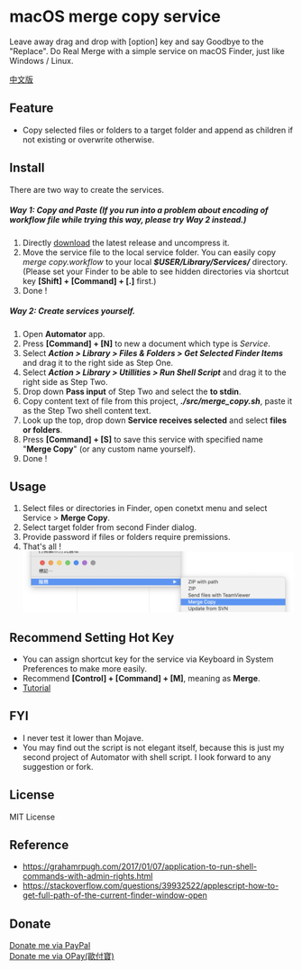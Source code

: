 # macOS merge copy service

Leave away drag and drop with [option] key and say Goodbye to the "Replace".
Do Real Merge with a simple service on macOS Finder, just like Windows / Linux.

[中文版](https://github.com/pilisir/macOS_merge_copy/wiki/%E4%B8%AD%E6%96%87%E7%89%88-README)

## Feature
* Copy selected files or folders to a target folder and append as children if not existing or overwrite otherwise. 
## Install
There are two way to create the services.
##### Way 1: Copy and Paste (If you run into a problem about encoding of workflow file while trying this way, please try Way 2 instead.)
1. Directly [download](https://github.com/pilisir/macOS_merge_copy/releases/latest/download/macOS_merge_copy.zip) the latest release and uncompress it.
2. Move the service file to the local service folder. You can easily copy *merge copy.workflow* to your local __*$USER/Library/Services/*__ directory. (Please set your Finder to be able to see hidden directories via shortcut key **[Shift] + [Command] + [.]**  first.)
3. Done !
##### Way 2: Create services yourself.
1. Open **Automator** app.
2. Press **[Command] + [N]** to new a document which type is *Service*.
3. Select __*Action > Library > Files & Folders > Get Selected Finder Items*__ and drag it to the right side as Step One.
4. Select __*Action > Library > Utillities > Run Shell Script*__ and drag it to the right side as Step Two.
5. Drop down **Pass input** of Step Two and select the **to stdin**.
6. Copy content text of file from this project, __*./src/merge_copy.sh*__, paste it as the Step Two shell content text.
7. Look up the top, drop down **Service receives selected** and select **files or folders**.
8. Press **[Command] + [S]** to save this service with specified name "**Merge Copy**" (or any custom name yourself). 
9. Done !

## Usage
1. Select files or directories in Finder, open conetxt menu and select Service > **Merge Copy**.
2. Select target folder from second Finder dialog.
3. Provide password if files or folders require premissions.
4. That's all !
![context menu](https://github.com/pilisir/macOS_merge_copy/blob/master/doc/image/contextmenu.png)

## Recommend Setting Hot Key
* You can assign shortcut key for the service via Keyboard in System Preferences to make more easily.
* Recommend **[Control] + [Command] + [M]**, meaning as **Merge**.
* [Tutorial](https://apple.stackexchange.com/questions/43998/how-do-i-assign-a-keyboard-shortcut-to-a-service-in-os-x)

## FYI
* I never test it lower than Mojave.
* You may find out the script is not elegant itself, because this is just my second project of Automator with shell script. I look forward to any suggestion or fork.

## License
MIT License

## Reference
* https://grahamrpugh.com/2017/01/07/application-to-run-shell-commands-with-admin-rights.html
* https://stackoverflow.com/questions/39932522/applescript-how-to-get-full-path-of-the-current-finder-window-open

## Donate
[Donate me via PayPal](https://www.paypal.me/pilisir/0.99usd)\
[Donate me via OPay(歐付寶)](https://p.opay.tw/unUun)
